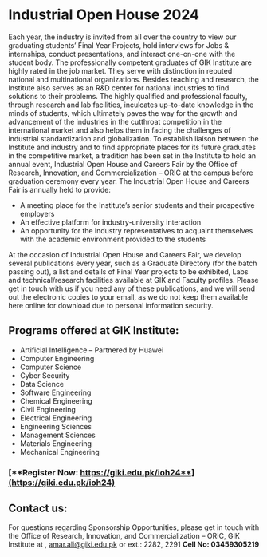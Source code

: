 # Industrial Open House 2024
Each year, the industry is invited from all over the country to view our graduating students’ Final Year Projects, hold interviews for Jobs & internships, conduct presentations, and interact one-on-one with the student body.
The professionally competent graduates of GIK Institute are highly rated in the job market. They serve with distinction in reputed national and multinational organizations. Besides teaching and research, the Institute also serves as an R&D center for national industries to find solutions to their problems. The highly qualified and professional faculty, through research and lab facilities, inculcates up-to-date knowledge in the minds of students, which ultimately paves the way for the growth and advancement of the industries in the cutthroat competition in the international market and also helps them in facing the challenges of industrial standardization and globalization. To establish liaison between the Institute and industry and to find appropriate places for its future graduates in the competitive market, a tradition has been set in the Institute to hold an annual event, Industrial Open House and Careers Fair by the Office of Research, Innovation, and Commercialization – ORIC at the campus before graduation ceremony every year.
The Industrial Open House and Careers Fair is annually held to provide:
  * A meeting place for the Institute’s senior students and their prospective employers
  * An effective platform for industry-university interaction
  * An opportunity for the industry representatives to acquaint themselves with the academic environment provided to the students


At the occasion of Industrial Open House and Careers Fair, we develop several publications every year, such as a Graduate Directory (for the batch passing out), a list and details of Final Year projects to be exhibited, Labs and technical/research facilities available at GIK and Faculty profiles. Please get in touch with us if you need any of these publications, and we will send out the electronic copies to your email, as we do not keep them available here online for download due to personal information security.
## **Programs offered at GIK Institute:**
  * Artificial Intelligence – Partnered by Huawei
  * Computer Engineering 
  * Computer Science 
  * Cyber Security 
  * Data Science 
  * Software Engineering
  * Chemical Engineering 
  * Civil Engineering 
  * Electrical Engineering
  * Engineering Sciences 
  * Management Sciences 
  * Materials Engineering
  * Mechanical Engineering


### [**Register Now: https://giki.edu.pk/ioh24**](https://giki.edu.pk/ioh24)
## **Contact us:**
For questions regarding Sponsorship Opportunities, please get in touch with the Office of Research, Innovation, and Commercialization – ORIC, GIK Institute at , amar.ali@giki.edu.pk
or ext.: 2282, 2291
**Cell No: 03459305219**
